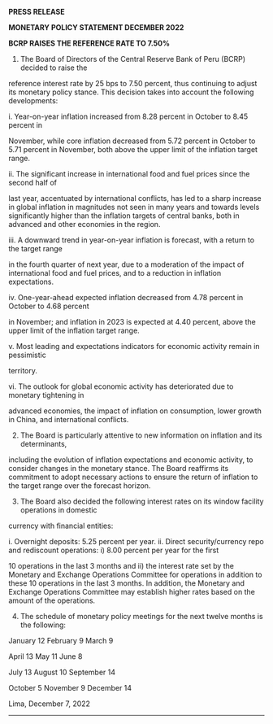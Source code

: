 **PRESS RELEASE**

**MONETARY POLICY STATEMENT DECEMBER 2022**

**BCRP RAISES THE REFERENCE RATE TO 7.50%**

1. The Board of Directors of the Central Reserve Bank of Peru (BCRP) decided to raise the

reference interest rate by 25 bps to 7.50 percent, thus continuing to adjust its monetary policy
stance. This decision takes into account the following developments:

i. Year-on-year inflation increased from 8.28 percent in October to 8.45 percent in

November, while core inflation decreased from 5.72 percent in October to 5.71 percent
in November, both above the upper limit of the inflation target range.

ii. The significant increase in international food and fuel prices since the second half of

last year, accentuated by international conflicts, has led to a sharp increase in global
inflation in magnitudes not seen in many years and towards levels significantly higher
than the inflation targets of central banks, both in advanced and other economies in the
region.

iii. A downward trend in year-on-year inflation is forecast, with a return to the target range

in the fourth quarter of next year, due to a moderation of the impact of international food
and fuel prices, and to a reduction in inflation expectations.

iv. One-year-ahead expected inflation decreased from 4.78 percent in October to 4.68 percent

in November; and inflation in 2023 is expected at 4.40 percent, above the upper limit of
the inflation target range.

v. Most leading and expectations indicators for economic activity remain in pessimistic

territory.

vi. The outlook for global economic activity has deteriorated due to monetary tightening in

advanced economies, the impact of inflation on consumption, lower growth in China,
and international conflicts.

2. The Board is particularly attentive to new information on inflation and its determinants,

including the evolution of inflation expectations and economic activity, to consider changes in
the monetary stance. The Board reaffirms its commitment to adopt necessary actions to ensure
the return of inflation to the target range over the forecast horizon.

3. The Board also decided the following interest rates on its window facility operations in domestic

currency with financial entities:

i. Overnight deposits: 5.25 percent per year.
ii. Direct security/currency repo and rediscount operations: i) 8.00 percent per year for the first

10 operations in the last 3 months and ii) the interest rate set by the Monetary and Exchange
Operations Committee for operations in addition to these 10 operations in the last 3 months.
In addition, the Monetary and Exchange Operations Committee may establish higher rates
based on the amount of the operations.

4. The schedule of monetary policy meetings for the next twelve months is the following:

January 12 February 9 March 9

April 13 May 11 June 8

July 13 August 10 September 14

October 5 November 9 December 14

Lima, December 7, 2022


-----

